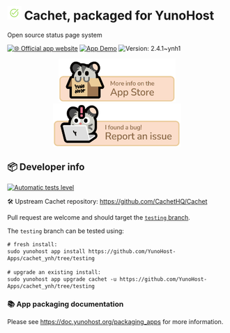 <!--
N.B.: This README was automatically generated by <https://github.com/YunoHost/apps_tools/blob/main/readme_generator>
It shall NOT be edited by hand.
-->

<h1>
  <img src="https://raw.githubusercontent.com/YunoHost/apps/master/logos/cachet.png" width="32px" alt="Logo of Cachet">
  Cachet, packaged for YunoHost
</h1>

Open source status page system

[![🌐 Official app website](https://img.shields.io/badge/Official_app_website-darkgreen?style=for-the-badge)](https://cachethq.io)
[![App Demo](https://img.shields.io/badge/App_Demo-blue?style=for-the-badge)](https://demo.cachethq.io)
![Version: 2.4.1~ynh1](https://img.shields.io/badge/Version-2.4.1~ynh1-rgba(0,150,0,1)?style=for-the-badge)

<div align="center">
<a href="https://apps.yunohost.org/app/cachet"><img height="100px" src="https://github.com/YunoHost/yunohost-artwork/raw/refs/heads/main/badges/neopossum-badges/badge_more_info_on_the_appstore.svg"/></a>
<a href="https://github.com/YunoHost-Apps/cachet_ynh/issues"><img height="100px" src="https://github.com/YunoHost/yunohost-artwork/raw/refs/heads/main/badges/neopossum-badges/badge_report_an_issue.svg"/></a>
</div>

## 📦 Developer info

[![Automatic tests level](https://apps.yunohost.org/badge/cilevel/cachet)](https://ci-apps.yunohost.org/ci/apps/cachet/)

🛠️ Upstream Cachet repository: <https://github.com/CachetHQ/Cachet>

Pull request are welcome and should target the [`testing` branch](https://github.com/YunoHost-Apps/cachet_ynh/tree/testing).

The `testing` branch can be tested using:
```
# fresh install:
sudo yunohost app install https://github.com/YunoHost-Apps/cachet_ynh/tree/testing

# upgrade an existing install:
sudo yunohost app upgrade cachet -u https://github.com/YunoHost-Apps/cachet_ynh/tree/testing
```

### 📚 App packaging documentation

Please see <https://doc.yunohost.org/packaging_apps> for more information.